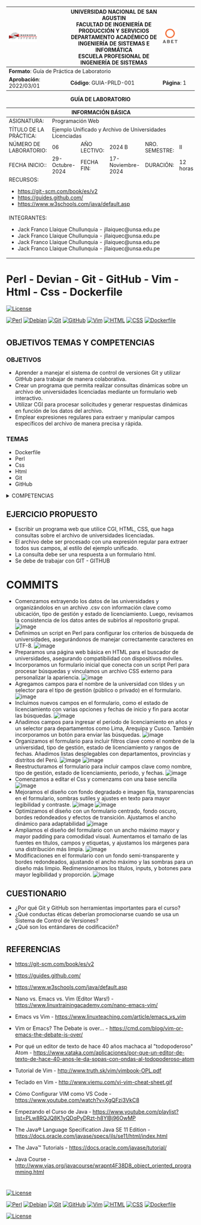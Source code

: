 <div align="center">
<table>
    <theader>
        <tr>
            <td><img src="https://github.com/rescobedoq/pw2/blob/main/epis.png?raw=true" alt="EPIS" style="width:50%; height:auto"/></td>
            <th>
                <span style="font-weight:bold;">UNIVERSIDAD NACIONAL DE SAN AGUSTIN</span><br />
                <span style="font-weight:bold;">FACULTAD DE INGENIERÍA DE PRODUCCIÓN Y SERVICIOS</span><br />
                <span style="font-weight:bold;">DEPARTAMENTO ACADÉMICO DE INGENIERÍA DE SISTEMAS E INFORMÁTICA</span><br />
                <span style="font-weight:bold;">ESCUELA PROFESIONAL DE INGENIERÍA DE SISTEMAS</span>
            </th>
            <td><img src="https://github.com/rescobedoq/pw2/blob/main/abet.png?raw=true" alt="ABET" style="width:50%; height:auto"/></td>
        </tr>
    </theader>
    <tbody>
        <tr><td colspan="3"><span style="font-weight:bold;">Formato</span>: Guía de Práctica de Laboratorio</td></tr>
        <tr><td><span style="font-weight:bold;">Aprobación</span>:  2022/03/01</td><td><span style="font-weight:bold;">Código</span>: GUIA-PRLD-001</td><td><span style="font-weight:bold;">Página</span>: 1</td></tr>
    </tbody>
</table>
</div>

<div align="center">
<span style="font-weight:bold;">GUÍA DE LABORATORIO</span><br />
</div>


<table>
<theader>
<tr><th colspan="6">INFORMACIÓN BÁSICA</th></tr>
</theader>
<tbody>
<tr><td>ASIGNATURA:</td><td colspan="5">Programación Web </td></tr>
<tr><td>TÍTULO DE LA PRÁCTICA:</td><td colspan="5">Ejemplo Unificado y Archivo de Universidades Licenciadas</td></tr>
<tr>
<td>NÚMERO DE LABORATORIO:</td><td>06</td><td>AÑO LECTIVO:</td><td>2024 B</td><td>NRO. SEMESTRE:</td><td>II</td>
</tr>
<tr>
<td>FECHA INICIO::</td><td>29-Octubre-2024</td><td>FECHA FIN:</td><td>17-Noviembre-2024</td><td>DURACIÓN:</td><td>12 horas</td>
</tr>
<tr><td colspan="6">RECURSOS:
    <ul>
        <li><a href="https://git-scm.com/book/es/v2">https://git-scm.com/book/es/v2</a></li>
        <li><a href="https://guides.github.com/">https://guides.github.com/</a></li>        
        <li><a href="https://www.w3schools.com/java/default.asp">https://www.w3schools.com/java/default.asp</a></li>
    </ul>
</td>
</<tr>
<tr><td colspan="6">INTEGRANTES:
<ul>
<li>Jack Franco Llaique Chullunquia - jllaiquec@unsa.edu.pe</li>
<li>Jack Franco Llaique Chullunquia - jllaiquec@unsa.edu.pe</li>
<li>Jack Franco Llaique Chullunquia - jllaiquec@unsa.edu.pe</li>
<li>Jack Franco Llaique Chullunquia - jllaiquec@unsa.edu.pe</li>
</ul>
</td>
</<tr>
</tdbody>
</table>

# Perl - Devian - Git - GitHub - Vim - Html - Css - Dockerfile 

[![License][license]][license-file]

[![Perl][Perl]][perl-site]
[![Debian][Debian]][debian-site]
[![Git][Git]][git-site]
[![GitHub][GitHub]][github-site]
[![Vim][Vim]][vim-site]
[![HTML][HTML]][html-site]
[![CSS][CSS]][css-site]
[![Dockerfile][Dockerfile]][dockerfile-site]

#

## OBJETIVOS TEMAS Y COMPETENCIAS

### OBJETIVOS

- Aprender a manejar el sistema de control de versiones Git y utilizar GitHub para trabajar de manera colaborativa.
- Crear un programa que permita realizar consultas dinámicas sobre un archivo de universidades licenciadas mediante un formulario web interactivo.
- Utilizar CGI para procesar solicitudes y generar respuestas dinámicas en función de los datos del archivo.
- Emplear expresiones regulares para extraer y manipular campos específicos del archivo de manera precisa y rápida.

### TEMAS
- Dockerfile
- Perl
- Css
- Html
- Git
- GitHub

<details>
<summary>COMPETENCIAS</summary>

- Comprender el funcionamiento de CGI y su integración con HTML para aplicaciones dinámicas.
- Implementar lógica del lado del servidor para procesar datos y responder a las solicitudes del usuario.
- Integrar distintas tecnologías (CGI, HTML, CSS, procesamiento de archivos) para lograr una solución coherente.

</details>

## EJERCICIO PROPUESTO
- Escribir un programa web que utilice CGI, HTML, CSS, que haga consultas sobre el archivo de universidades licenciadas.
- El archivo debe ser procesado con una expresión regular para extraer todos sus campos, al estilo del ejemplo unificado.
- La consulta debe ser una respuesta a un formulario html.  
- Se debe de trabajar con GIT - GITHUB

# COMMITS
- Comenzamos extrayendo los datos de las universidades y organizándolos en un archivo .csv con información clave como ubicación, tipo de gestión y estado de licenciamiento. Luego, revisamos la consistencia de los datos antes de subirlos al repositorio grupal.
  ![image](https://github.com/user-attachments/assets/358c0a86-d7b8-47f7-82e2-9d31f6303c5f)
- Definimos un script en Perl para configurar los criterios de búsqueda de universidades, asegurándonos de manejar correctamente caracteres en UTF-8.
  ![image](https://github.com/user-attachments/assets/b5ab62c2-6af7-45b5-ae42-0abaabcf1e68)
- Preparamos una página web básica en HTML para el buscador de universidades, asegurando compatibilidad con dispositivos móviles.
- Incorporamos un formulario inicial que conecta con un script Perl para procesar búsquedas y vinculamos un archivo CSS externo para personalizar la apariencia.
  ![image](https://github.com/user-attachments/assets/cf2bdc79-6921-4161-8725-ab2d9958c9e6)
- Agregamos campos para el nombre de la universidad con tildes y un selector para el tipo de gestión (público o privado) en el formulario.
  ![image](https://github.com/user-attachments/assets/808b9dec-f61f-4aa4-9c2b-ef840ee40b77)
- Incluimos nuevos campos en el formulario, como el estado de licenciamiento con varias opciones y fechas de inicio y fin para acotar las búsquedas.
  ![image](https://github.com/user-attachments/assets/15afd345-8d92-4106-a5ed-06ae5390563a)
- Añadimos campos para ingresar el periodo de licenciamiento en años y un selector para departamentos como Lima, Arequipa y Cusco. También incorporamos un botón para enviar las búsquedas.
  ![image](https://github.com/user-attachments/assets/416d7f56-de65-478f-944a-3532424d0910)
- Organizamos el formulario para incluir filtros clave como el nombre de la universidad, tipo de gestión, estado de licenciamiento y rangos de fechas. Añadimos listas desplegables con departamentos, provincias y distritos del Perú.
  ![image](https://github.com/user-attachments/assets/2e859112-0f69-48f6-ba8a-ed99b0a598f8)
  ![image](https://github.com/user-attachments/assets/b33dd0db-f59d-4544-bc12-eec7eb40f2b8)
- Reestructuramos el formulario para incluir campos clave como nombre, tipo de gestión, estado de licenciamiento, periodo, y fechas.
  ![image](https://github.com/user-attachments/assets/b6b930e4-b2c0-43d4-b5b0-c1440d456b8a)
- Comenzamos a editar el Css y comenzams con una base sencilla
  ![image](https://github.com/user-attachments/assets/cdc6608c-243a-4703-abb1-d7117fbd6845)
- Mejoramos el diseño con fondo degradado e imagen fija, transparencias en el formulario, sombras sutiles y ajustes en texto para mayor legibilidad y contraste.
  ![image](https://github.com/user-attachments/assets/273f46ec-8715-4d7f-b546-d6cca7084e77)
  ![image](https://github.com/user-attachments/assets/a777f54a-7c22-474f-84de-0c2d044b2118)
- Optimizamos el diseño con un formulario centrado, fondo oscuro, bordes redondeados y efectos de transición. Ajustamos el ancho dinámico para adaptabilidad
  ![image](https://github.com/user-attachments/assets/889ac8a4-bc1a-4655-b040-05dee640f43b)
- Ampliamos el diseño del formulario con un ancho máximo mayor y mayor padding para comodidad visual. Aumentamos el tamaño de las fuentes en títulos, campos y etiquetas, y ajustamos los márgenes para una distribución más limpia.
  ![image](https://github.com/user-attachments/assets/f0661858-0498-4aa6-bddb-7b3559bf03e3)
- Modificaciones en el formulario con un fondo semi-transparente y bordes redondeados, ajustando el ancho máximo y las sombras para un diseño más limpio. Redimensionamos los títulos, inputs, y botones para mayor legibilidad y proporción. 
  ![image](https://github.com/user-attachments/assets/a772e664-ccc0-4a74-94be-21e9b187ca4c)






## CUESTIONARIO
- ¿Por qué Git y GitHub son herramientas importantes para el curso?
- ¿Qué conductas éticas deberían promocionarse cuando se usa un Sistema de Control de Versiones?
- ¿Qué son los entándares de codificación?

#

## REFERENCIAS
- https://git-scm.com/book/es/v2
- https://guides.github.com/
- https://www.w3schools.com/java/default.asp

- Nano vs. Emacs vs. Vim (Editor Wars!) - https://www.linuxtrainingacademy.com/nano-emacs-vim/
- Emacs vs Vim - https://www.linuxteaching.com/article/emacs_vs_vim
- Vim or Emacs? The Debate is over… - https://cmd.com/blog/vim-or-emacs-the-debate-is-over/
- Por qué un editor de texto de hace 40 años machaca al "todopoderoso" Atom - https://www.xataka.com/aplicaciones/por-que-un-editor-de-texto-de-hace-40-anos-le-da-sopas-con-ondas-al-todopoderoso-atom

- Tutorial de Vim - http://www.truth.sk/vim/vimbook-OPL.pdf
- Teclado en Vim - http://www.viemu.com/vi-vim-cheat-sheet.gif
- Cómo Configurar VIM como VS Code - https://www.youtube.com/watch?v=XgQFzi3VkC8

- Empezando el Curso de Java - https://www.youtube.com/playlist?list=PLw8RQJQ8K1yQDqPyDRzt-h8YlBj96OwMP
- The Java® Language Specification Java SE 11 Edition - https://docs.oracle.com/javase/specs/jls/se11/html/index.html
- The Java™ Tutorials - https://docs.oracle.com/javase/tutorial/
- Java Course - http://www.vias.org/javacourse/wrapnt4F38D8_object_oriented_programming.html

#

[license]: https://img.shields.io/github/license/rescobedoq/pw2?label=rescobedoq
[license-file]: https://github.com/rescobedoq/pw2/blob/main/LICENSE

[Perl]: https://img.shields.io/badge/Perl-39457E?style=for-the-badge&logo=perl&logoColor=white
[perl-site]: https://www.perl.org/

[Debian]: https://img.shields.io/badge/Debian-D70A53?style=for-the-badge&logo=debian&logoColor=white
[debian-site]: https://www.debian.org/index.es.html

[Git]: https://img.shields.io/badge/git-%23F05033.svg?style=for-the-badge&logo=git&logoColor=white
[git-site]: https://git-scm.com/

[GitHub]: https://img.shields.io/badge/github-%23121011.svg?style=for-the-badge&logo=github&logoColor=white
[github-site]: https://github.com/

[HTML]: https://img.shields.io/badge/HTML-E34F26?style=for-the-badge&logo=html5&logoColor=white
[html-site]: https://developer.mozilla.org/en-US/docs/Web/HTML

[CSS]: https://img.shields.io/badge/CSS-1572B6?style=for-the-badge&logo=css3&logoColor=white
[css-site]: https://developer.mozilla.org/en-US/docs/Web/CSS

[Vim]: https://img.shields.io/badge/VIM-%2311AB00.svg?style=for-the-badge&logo=vim&logoColor=white
[vim-site]: https://www.vim.org/

[Dockerfile]: https://img.shields.io/badge/Dockerfile-2496ED?style=for-the-badge&logo=docker&logoColor=white
[dockerfile-site]: https://docs.docker.com/engine/reference/builder/


[![License][license]][license-file]

[![Perl][Perl]][perl-site]
[![Debian][Debian]][debian-site]
[![Git][Git]][git-site]
[![GitHub][GitHub]][github-site]
[![Vim][Vim]][vim-site]
[![HTML][HTML]][html-site]
[![CSS][CSS]][css-site]
[![Dockerfile][Dockerfile]][dockerfile-site]


[![License][license]][license-file]

